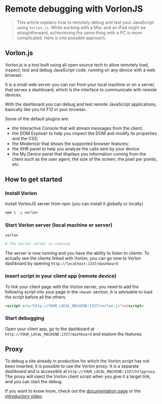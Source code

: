 <!--
   tags:
       Debugging:
           - "Remote debugging with VorlonJS"
-->
# Remote debugging with VorlonJS

> This article explains how to remotely debug and test your JavaScript using `Vorlon.js`. While working with a Mac and an iPad might be straightforward, achievieving the same thing with a PC is more complicated. Here is one possible approach.

## Vorlon.js
Vorlon.js is a tool built using all open source tech to allow remotely load, inspect, test and debug JavaScript code, running on any device with a web browser.

It is a small web server you can run from your local machine or on a server, that serves a dashboard, which is the interface to communicate with remote devices.

With the dashboard you can debug and test remote JavaScript applications, basically like you hit F12 in your browser.

Some of the default plugins are:

-  the Interactive Console that will stream messages from the client;
-  the DOM Explorer to help you inspect the DOM and modify its properties and the CSS;
-  the Modernizr that shows the supported browser features;
-  the XHR panel to help you analyze the calls sent by your device.
-  the My Device panel that displays you information coming from the client such as the user agent, the size of the screen, the pixel per points, etc.

## How to get started

### Install Vorlon

Install VorlonJS server from npm (you can install it globally or locally)
```bash
npm i -g vorlon
```

### Start Vorlon server (local machine or server)
```bash
vorlon

# The Vorlon server is running
```

The server is now running and you have the ability to listen to clients.
To actually see the clients linked with Vorlon, you can go now to Vorlon dashboard by opening `http://localhost:1337/dashboard`

### Insert script in your client app (remote device)
To link your client page with the Vorlon server, you need to add the following script into your page in the `<head>` section.
It is advisable to load the script before all the others.

```html
<script src="http://YOUR_LOCAL_MACHINE:1337/vorlon.js"></script>
```

### Start debugging

Open your client app, go to the dashboard at `http://YOUR_LOCAL_MACHINE:1337/dashboard` and explore the features.

## Proxy

To debug a site already in production for which the Vorlon script has not been inserted, it is possible to use the Vorlon proxy. It is a separate dashboard and is accessible at `http://YOUR_LOCAL_MACHINE:1337/httpproxy`. The proxy will inject the Vorlon client script when you give it a target link, and you can start the debug.

If you want to know more, check out the [documentation page](http://www.vorlonjs.io/documentation/) or the [introductory video](http://vorlonjs.com/#getting-started).
